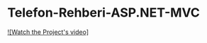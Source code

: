 # Telefon-Rehberi-ASP.NET-MVC

[![Watch the Project's video]](https://www.youtube.com/watch?v=o6TENEJXTsI)
